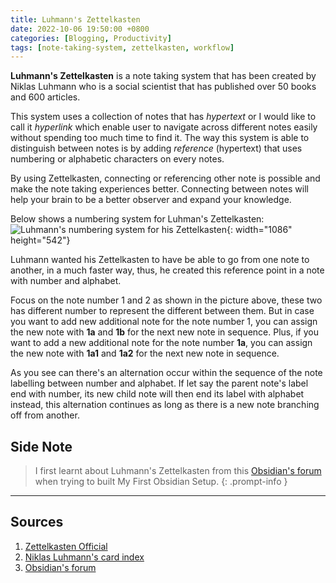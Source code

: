 ```yaml
---
title: Luhmann's Zettelkasten
date: 2022-10-06 19:50:00 +0800
categories: [Blogging, Productivity]
tags: [note-taking-system, zettelkasten, workflow]
---
```

**Luhmann's Zettelkasten** is  a note taking system that has been created by Niklas Luhmann who is a social scientist that has published over 50 books and 600 articles.

This system uses a collection of notes that has *hypertext* or I would like to call it *hyperlink*  which enable user to navigate across different notes easily without spending too much time to find it.  The way this system is able to distinguish between notes is by adding *reference* (hypertext) that uses numbering or alphabetic characters on every notes.  

By using Zettelkasten, connecting or referencing other note is possible and make the note taking experiences better. Connecting between notes will help your brain to be a better observer and expand your knowledge.

Below shows a numbering system for Luhman's Zettelkasten:
![Luhmann's numbering system for his Zettelkasten](posts/20221006/luhman-zettelkasten-numbering-system.png){: width="1086" height="542"}

Luhmann wanted his Zettelkasten to have be able to go from one note to another, in a much faster way, thus, he created this reference point in a note with number and alphabet.

Focus on the note number 1 and 2 as shown in the picture above, these two has different number to represent the different between them. But in case you want to add new additional note for the note number 1, you can assign the new note with **1a** and **1b** for the next new note in sequence. Plus, if you want to add a new additional note for the note number **1a**, you can assign the new note with **1a1** and **1a2** for the next new note in sequence.

As you see can there's an alternation occur within the sequence of the note labelling between number and alphabet. If let say the parent note's label end with number, its new child note will then end its label with alphabet instead, this alternation continues as long as there is a new note branching off from another.  

## Side Note

> I first learnt about Luhmann's Zettelkasten from this [Obsidian's forum](https://forum.obsidian.md/t/one-vault-vs-multiple-vaults/1445) when trying to built My First Obsidian Setup.
{: .prompt-info }

---

## Sources

1. [Zettelkasten Official](https://zettelkasten.de/)
2. [Niklas Luhmann's card index](chrome-extension://efaidnbmnnnibpcajpcglclefindmkaj/https://pub.uni-bielefeld.de/download/2942475/2942530/jschmidt_2016_niklas%20luhmanns%20card%20index.pdf)
3. [Obsidian's forum](https://forum.obsidian.md/t/one-vault-vs-multiple-vaults/1445)
